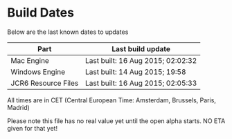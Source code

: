 # Build Dates

Below are the last known dates to updates

Part | Last build update
-----|-----
Mac Engine | Last built: 16 Aug 2015; 02:02:32
Windows Engine | Last built: 14 Aug 2015; 19:58
JCR6 Resource Files | Last built: 16 Aug 2015; 02:05:33
All times are in CET (Central European Time: Amsterdam, Brussels, Paris, Madrid)


Please note this file has no real value yet until the open alpha starts. NO ETA given for that yet!

